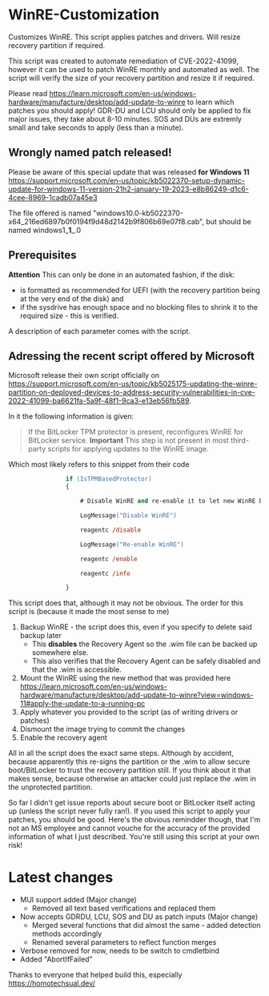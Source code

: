 # WinRE-Customization
Customizes WinRE. This script applies patches and drivers. Will resize recovery partition if required.

This script was created to automate remediation of CVE-2022-41099, however it can be used to patch WinRE monthly and automated as well. The script will verify the size of your recovery partition and resize it if required. 

Please read https://learn.microsoft.com/en-us/windows-hardware/manufacture/desktop/add-update-to-winre to learn which patches you should apply! GDR-DU and LCU should only be applied to fix major issues, they take about 8-10 minutes. SOS and DUs are extremly small and take seconds to apply (less than a minute).

## Wrongly named patch released!
Please be aware of this special update that was released **for Windows 11** https://support.microsoft.com/en-us/topic/kb5022370-setup-dynamic-update-for-windows-11-version-21h2-january-19-2023-e8b86249-d1c6-4cee-8969-1cadb07a45e3

The file offered is named "windows10.0-kb5022370-x64_216ed6897b0f0194f9d48d2142b9f806b69e07f8.cab", but should be named windows1_**1**_.0

## Prerequisites
**Attention**
This can only be done in an automated fashion, if the disk:
* is formatted as recommended for UEFI (with the recovery partition being at the very end of the disk) and
* if the sysdrive has enough space and no blocking files to shrink it to the required size - this is verified.

A description of each parameter comes with the script. 

## Adressing the recent script offered by Microsoft
Microsoft release their own script officially on https://support.microsoft.com/en-us/topic/kb5025175-updating-the-winre-partition-on-deployed-devices-to-address-security-vulnerabilities-in-cve-2022-41099-ba6621fa-5a9f-48f1-9ca3-e13eb56fb589.

In it the following information is given:
>If the BitLocker TPM protector is present, reconfigures WinRE for BitLocker service.
>**Important** This step is not present in most third-party scripts for applying updates to the WinRE image.

Which most likely refers to this snippet from their code
```ps
                if (IsTPMBasedProtector)
                {

                    # Disable WinRE and re-enable it to let new WinRE be trusted by BitLocker

                    LogMessage("Disable WinRE")

                    reagentc /disable

                    LogMessage("Re-enable WinRE")

                    reagentc /enable

                    reagentc /info

                }
```
This script does that, although it may not be obvious. The order for this script is (because it made the most sense to me)
1. Backup WinRE - the script does this, even if you specify to delete said backup later
    * This **disables** the Recovery Agent so the .wim file can be backed up somewhere else.
    * This also verifies that the Recovery Agent can be safely disabled and that the .wim is accessible.
2. Mount the WinRE using the new method that was provided here https://learn.microsoft.com/en-us/windows-hardware/manufacture/desktop/add-update-to-winre?view=windows-11#apply-the-update-to-a-running-pc
3. Apply whatever you provided to the script (as of writing drivers or patches)
4. Dismount the image trying to commit the changes
5. Enable the recovery agent

All in all the script does the exact same steps. Although by accident, because apparently this re-signs the partition 
or the .wim to allow secure boot/BitLocker to trust the recovery partition still. If you think about it that makes 
sense, because otherwise an attacker could just replace the .wim in the unprotected partition. 

So far I didn't get issue reports about secure boot or BitLocker itself acting up (unless the script never fully ran!). 
If you used this script to apply your patches, you should be good. Here's the obvious remindder though, that I'm not an MS
employee and cannot vouche for the accuracy of the provided information of what I just described. You're still using this
script at your own risk!

# Latest changes

- MUI support added (Major change)
    * Removed all text based verifications and replaced them 
- Now accepts GDRDU, LCU, SOS and DU as patch inputs (Major change)
    * Merged several functions that did almost the same - added detection methods accordingly
    * Renamed several parameters to reflect function merges
- Verbose removed for now, needs to be switch to cmdletbind
- Added "AbortIfFailed"

Thanks to everyone that helped build this, especially https://homotechsual.dev/